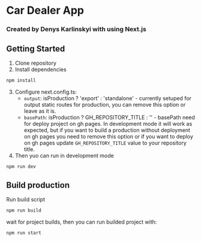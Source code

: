 # Car Dealer App

### Created by Denys Karlinskyi with using Next.js

## Getting Started

1. Clone repository
2. Install dependencies

```bash
npm install
```

3. Configure next.config.ts:
   - `output`: isProduction ? 'export' : 'standalone' - currently setuped for output static routes for production, you can remove this option or leave as it is.
   - `basePath`: isProduction ? GH_REPOSITORY_TITLE : '' - basePath need for deploy project on gh pages. In development mode it will work as expected, but if you want to build a production without deployment on gh pages you need to remove this option or if you want to deploy on gh pages update `GH_REPOSITORY_TITLE` value to your repository title.
4. Then yuo can run in development mode

```bash
npm run dev
```

## Build production

Run build script

```bash
npm run build
```

wait for project builds, then you can run builded project with:

```bash
npm run start
```
